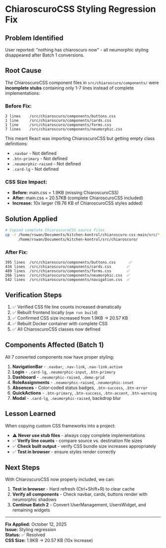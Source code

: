 # ChiaroscuroCSS Styling Regression Fix

## Problem Identified

User reported: "nothing has chiaroscuro now" - all neumorphic styling disappeared after Batch 1 conversions.

## Root Cause

The ChiaroscuroCSS component files in `src/chiaroscuro/components/` were **incomplete stubs** containing only 1-7 lines instead of complete implementations:

### Before Fix:
```
2 lines    /src/chiaroscuro/components/buttons.css
1 line     /src/chiaroscuro/components/cards.css  
1 line     /src/chiaroscuro/components/forms.css
7 lines    /src/chiaroscuro/components/neumorphic.css
```

This meant React was importing ChiaroscuroCSS but getting empty class definitions:
- `.navbar` - Not defined
- `.btn-primary` - Not defined
- `.neumorphic-raised` - Not defined  
- `.card-lg` - Not defined

### CSS Size Impact:
- **Before:** main.css = 1.9KB (missing ChiaroscuroCSS)
- **After:** main.css = 20.57KB (complete ChiaroscuroCSS included)
- **Increase:** 10x larger (19.76 KB of ChiaroscuroCSS styles added)

## Solution Applied

```bash
# Copied complete ChiaroscuroCSS source files
cp -r /home/rswan/Documents/kitchen-kontrol/chiaroscuro-css-main/src/* \
      /home/rswan/Documents/kitchen-kontrol/src/chiaroscuro/
```

### After Fix:
```
395 lines  /src/chiaroscuro/components/buttons.css      ✅
434 lines  /src/chiaroscuro/components/cards.css       ✅
489 lines  /src/chiaroscuro/components/forms.css       ✅
266 lines  /src/chiaroscuro/components/neumorphic.css  ✅
542 lines  /src/chiaroscuro/components/navigation.css  ✅
```

## Verification Steps

1. ✅ Verified CSS file line counts increased dramatically
2. ✅ Rebuilt frontend locally (`npm run build`)
3. ✅ Confirmed CSS size increased from 1.9KB → 20.57 KB
4. ✅ Rebuilt Docker container with complete CSS
5. ✅ All ChiaroscuroCSS classes now defined

## Components Affected (Batch 1)

All 7 converted components now have proper styling:

1. **NavigationBar** - `.navbar`, `.nav-link`, `.nav-link.active`
2. **Login** - `.card-lg`, `.neumorphic-input`, `.btn-primary`
3. **Dashboard** - `.neumorphic-raised`, `.demo-grid`
4. **RoleAssignments** - `.neumorphic-raised`, `.neumorphic-inset`
5. **Absences** - Color-coded status badges, `.btn-success`, `.btn-error`
6. **QuickActions** - `.btn-primary`, `.btn-success`, `.btn-accent`, `.btn-warning`
7. **Modal** - `.card-lg`, `.neumorphic-raised`, backdrop blur

## Lesson Learned

When copying custom CSS frameworks into a project:
- ⚠️ **Never use stub files** - always copy complete implementations
- ✅ **Verify line counts** - compare source vs. destination file sizes
- ✅ **Check built output** - verify CSS bundle size increases appropriately
- ✅ **Test in browser** - ensure styles render correctly

## Next Steps

With ChiaroscuroCSS now properly included, we can:
1. **Test in browser** - Hard refresh (Ctrl+Shift+R) to clear cache
2. **Verify all components** - Check navbar, cards, buttons render with neumorphic shadows
3. **Continue Batch 2** - Convert UserManagement, UsersWidget, and remaining widgets

---

**Fix Applied:** October 12, 2025  
**Issue:** Styling regression  
**Status:** ✅ Resolved  
**CSS Size:** 1.9KB → 20.57 KB (10x increase)
